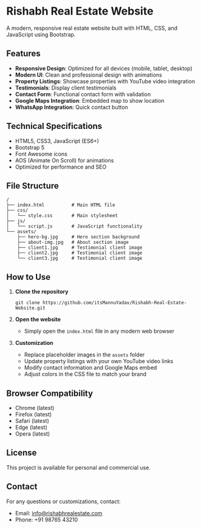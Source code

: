 # Rishabh Real Estate Website

A modern, responsive real estate website built with HTML, CSS, and JavaScript using Bootstrap.

## Features

- **Responsive Design**: Optimized for all devices (mobile, tablet, desktop)
- **Modern UI**: Clean and professional design with animations
- **Property Listings**: Showcase properties with YouTube video integration
- **Testimonials**: Display client testimonials
- **Contact Form**: Functional contact form with validation
- **Google Maps Integration**: Embedded map to show location
- **WhatsApp Integration**: Quick contact button

## Technical Specifications

- HTML5, CSS3, JavaScript (ES6+)
- Bootstrap 5
- Font Awesome icons
- AOS (Animate On Scroll) for animations
- Optimized for performance and SEO

## File Structure

```
/
├── index.html          # Main HTML file
├── css/
│   └── style.css       # Main stylesheet
├── js/
│   └── script.js       # JavaScript functionality
└── assets/
    ├── hero-bg.jpg     # Hero section background
    ├── about-img.jpg   # About section image
    ├── client1.jpg     # Testimonial client image
    ├── client2.jpg     # Testimonial client image
    └── client3.jpg     # Testimonial client image
```

## How to Use

1. **Clone the repository**
   ```
   git clone https://github.com/itsMannuYadav/Rishabh-Real-Estate-Website.git
   ```

2. **Open the website**
   - Simply open the `index.html` file in any modern web browser

3. **Customization**
   - Replace placeholder images in the `assets` folder
   - Update property listings with your own YouTube video links
   - Modify contact information and Google Maps embed
   - Adjust colors in the CSS file to match your brand

## Browser Compatibility

- Chrome (latest)
- Firefox (latest)
- Safari (latest)
- Edge (latest)
- Opera (latest)

## License

This project is available for personal and commercial use.

## Contact

For any questions or customizations, contact:
- Email: info@rishabhrealestate.com
- Phone: +91 98765 43210 
